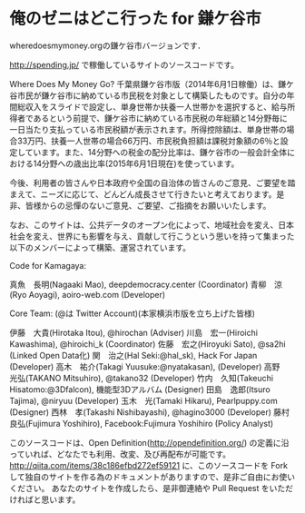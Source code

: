 # 俺のゼニはどこ行った for 鎌ケ谷市

wheredoesmymoney.orgの鎌ケ谷市バージョンです．

http://spending.jp/ で稼働しているサイトのソースコードです。

Where Does My Money Go? 千葉県鎌ケ谷市版（2014年6月1日稼働）は、鎌ケ谷市民が鎌ケ谷市に納めている市民税を対象として構築したものです。自分の年間総収入をスライドで設定し、単身世帯か扶養一人世帯かを選択すると、給与所得者であるという前提で、鎌ケ谷市に納めている市民税の年総額と14分野毎に一日当たり支払っている市民税額が表示されます。所得控除額は、単身世帯の場合33万円、扶養一人世帯の場合66万円、市民税負担額は課税対象額の6％と設定しています。また、14分野への税金の配分比率は、鎌ケ谷市の一般会計全体における14分野への歳出比率(2015年6月1日現在)を使っています。

今後、利用者の皆さんや日本政府や全国の自治体の皆さんのご意見、ご要望を踏まえて、ニーズに応じて、どんどん成長させて行きたいと考えております。是非、皆様からの忌憚のないご意見、ご要望、ご指摘をお願いいたします。

なお、このサイトは、公共データのオープン化によって、地域社会を変え、日本社会を変え、世界にも影響を与え、貢献して行こうという思いを持って集まった以下のメンバーによって構築、運営されています。

Code for Kamagaya:

真魚　長明(Nagaaki Mao), deepdemocracy.center (Coordinator)
青柳　涼(Ryo Aoyagi), aoiro-web.com (Developer)

Core Team: (@は Twitter Account)(本家横浜市版を立ち上げた皆様)

伊藤　大貴(Hirotaka Itou), @hirochan (Adviser)
川島　宏一(Hiroichi Kawashima), @hiroichi_k (Coordinator)
佐藤　宏之(Hiroyuki Sato), @sa2hi (Linked Open Data化)
関　治之(Hal Seki:@hal_sk), Hack For Japan (Developer)
高木　祐介(Takagi Yuusuke:@nyatakasan), (Developer)
高野　光弘(TAKANO Mitsuhiro), @takano32 (Developer)
竹内　久知(Takeuchi Hisatomo:@3Dfalcon), 機能型3Dアルバム (Designer)
田島　逸郎(Itsuro Tajima), @niryuu (Developer)
玉木　光(Tamaki Hikaru), Pearlpuppy.com (Designer)
西林　孝(Takashi Nishibayashi), @hagino3000 (Developer)
藤村　良弘(Fujimura Yoshihiro), Facebook:Fujimura Yoshihiro (Policy Analyst)


このソースコードは、Open Definition(http://opendefinition.org/) の定義に沿っていれば、どなたでも利用、改変、及び再配布が可能です。
http://qiita.com/items/38c186efbd272ef59121
に、このソースコードを Fork して独自のサイトを作る為のドキュメントがありますので、是非ご自由にお使いください。
あなたのサイトを作成したら、是非御連絡や Pull Request をいただければと思います。
